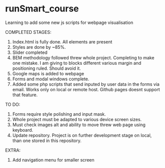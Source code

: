 # runSmart_course
Learning to add some new js scripts for webpage visualisation

COMPLETED STAGES:

   1. Index.html is fully done. All elements are present
   2. Styles are done by ~85%.
   3. Slider completed
   4. BEM methodology followed threw whole project. Completing to make one mistake.
      I am giving to blocks different various margin and positioning ruled. Should avoid it.
   5. Google maps is added to webpage
   6. Forms and modal windows complete.
   7. Added some php scripts that send inputed by user data in the forms via email. Works only on local or remote host. Github pages doesnt support that feature.


TO DO:

   1. Forms require style polishing and input mask.
   2. Whole project must be adapted to various device screen sizes.
   3. Must check images alt and ability to move threw web page using keyboard.
   4. Update repository. Project is on further development stage on local, than one stored in this repository.

EXTRA:
   
   1. Add navigation menu for smaller screen

